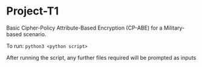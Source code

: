 # Project-T1
Basic Cipher-Policy Attribute-Based Encryption (CP-ABE) for a Military-based scenario.

To run:
`python3 <python script>`

After running the script, any further files required will be prompted as inputs

